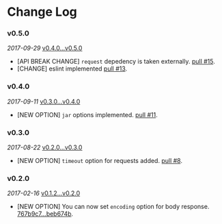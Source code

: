 # Change Log

### v0.5.0

 _2017-09-29_ [v0.4.0...v0.5.0](https://github.com/protocoolmx/toget/compare/v0.4.0...v0.5.0)

* [API BREAK CHANGE] `request` depedency is taken externally. [pull #15](https://github.com/protocoolmx/toget/pull/15).
* [CHANGE] eslint implemented [pull #13](https://github.com/protocoolmx/toget/pull/13).

### v0.4.0

 _2017-09-11_ [v0.3.0...v0.4.0](https://github.com/protocoolmx/toget/compare/v0.3.0...v0.4.0)

* [NEW OPTION] `jar` options implemented. [pull #11](https://github.com/protocoolmx/toget/pull/11).

### v0.3.0

 _2017-08-22_ [v0.2.0...v0.3.0](https://github.com/protocoolmx/toget/compare/v0.2.0...v0.3.0)

* [NEW OPTION] `timeout` option for requests added. [pull #8](https://github.com/protocoolmx/toget/pull/8).

### v0.2.0

 _2017-02-16_ [v0.1.2...v0.2.0](https://github.com/protocoolmx/toget/compare/v0.1.2...v0.2.0)

* [NEW OPTION] You can now set `encoding` option for body response. [767b9c7...beb674b](https://github.com/protocoolmx/toget/compare/767b9c7...beb674b).
